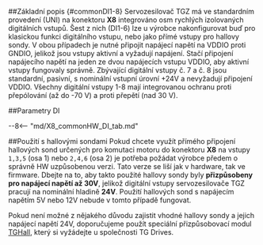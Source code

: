 ##Základní popis {#commonDI1-8}
Servozesilovač TGZ má ve standardním provedení (UNI) na konektoru **X8** integrováno osm rychlých izolovaných digitálních vstupů.
Šest z nich (DI1-6) lze u výrobce nakonfigurovat buď pro klasickou funkci digitálního vstupu, nebo jako přímé vstupy pro hallovy sondy.
V obou případech je nutné připojit napájecí napětí na VDDIO proti GNDIO, jelikož jsou vstupy aktivní a vyžadují napájení.
Stačí připojení napájecího napětí na jeden ze dvou napájecích vstupu VDDIO, aby aktivní vstupy fungovaly správně.
Zbývající digitální vstupy č. 7 a č. 8 jsou standardní, pasivní, s nominální vstupní úrovní +24V a nevyžadují připojení VDDIO.
Všechny digitální vstupy 1-8 mají integrovanou ochranu proti přepólování (až do -70 V) a proti přepětí (nad 30 V).

##Parametry DI

--8<-- "md/X8_commonHW_DI_tab.md"

##Použití s hallovými sondami
Pokud chcete využít přímého připojení hallových sond určených pro komutaci motoru do konektoru **X8** na vstupy `1,3,5` (osa 1) nebo `2,4,6` (osa 2) je potřeba požádat výrobce předem o správně HW uzpůsobenou verzi.
Tato verze se liší jak v hardware, tak ve firmware.
Dbejte na to, aby takto použité hallovy sondy byly **přizpůsobeny pro napájecí napětí až 30V**, jelikož digitální vstupy servozesilovače TGZ pracují na nominální hladině **24V**.
Použití hallových sond s napájecím napětím 5V nebo 12V nebude v tomto případě fungovat.   

Pokud není možné z nějakého důvodu zajistit vhodné hallovy sondy a jejich napájecí napětí 24V, doporučujeme použít speciální přizpůsobovací modul [TGHall](../../CZ/ETC/TGHall/md/description.md#TGhall_1), který si vyžádejte u společnosti TG Drives.